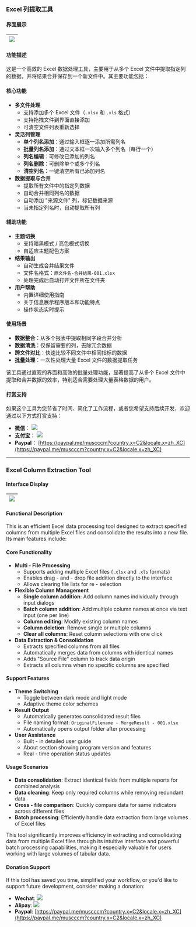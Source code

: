 ### Excel 列提取工具

#### 界面展示
| ![](https://github.com/muscccm/Excel-Column-Extraction-Tool/blob/main/PixPin_2025-06-24_11-27-00.png?raw=true) |
| ---- |

#### 功能描述

这是一个高效的 Excel 数据处理工具，主要用于从多个 Excel 文件中提取指定列的数据，并将结果合并保存到一个新文件中。其主要功能包括：

#### 核心功能

- **多文件处理**
    - 支持添加多个 Excel 文件（`.xlsx` 和 `.xls` 格式）
    - 支持拖拽文件到界面直接添加
    - 可清空文件列表重新选择
- **灵活列管理**
    - **单个列名添加**：通过输入框逐一添加所需列名
    - **批量列名添加**：通过文本框一次输入多个列名（每行一个）
    - **列名编辑**：可修改已添加的列名
    - **列名删除**：可删除单个或多个列名
    - **清空列名**：一键清空所有已添加列名
- **数据提取与合并**
    - 提取所有文件中的指定列数据
    - 自动合并相同列名的数据
    - 自动添加 "来源文件" 列，标记数据来源
    - 当未指定列名时，自动提取所有列

#### 辅助功能

- **主题切换**
    - 支持暗黑模式 / 亮色模式切换
    - 自适应主题配色方案
- **结果输出**
    - 自动生成合并结果文件
    - 文件名格式：`原文件名-合并结果-001.xlsx`
    - 处理完成后自动打开文件所在文件夹
- **用户帮助**
    - 内置详细使用指南
    - 关于信息展示程序版本和功能特点
    - 操作状态实时提示

#### 使用场景

- **数据整合**：从多个报表中提取相同字段合并分析
- **数据清洗**：仅保留需要的列，去除冗余数据
- **跨文件对比**：快速比较不同文件中相同指标的数据
- **批量处理**：一次性处理大量 Excel 文件的数据提取任务

该工具通过直观的界面和高效的批量处理功能，显著提高了从多个 Excel 文件中提取和合并数据的效率，特别适合需要处理大量表格数据的用户。

#### 打赏支持

如果这个工具为您节省了时间、简化了工作流程，或者您希望支持后续开发，欢迎通过以下方式打赏支持：

- **微信**：
  ![](https://raw.githubusercontent.com/muscccm/Excel-Column-Extraction-Tool/refs/heads/main/WC.png)
- **支付宝**：
  ![](https://raw.githubusercontent.com/muscccm/Excel-Column-Extraction-Tool/refs/heads/main/AP.png)
- **Paypal**：
  [https://paypal.me/muscccm?country.x=C2&locale.x=zh_XC](https://paypal.me/muscccm?country.x=C2&locale.x=zh_XC)


----


### Excel Column Extraction Tool

#### Interface Display
| ![](https://github.com/muscccm/Excel-Column-Extraction-Tool/blob/main/PixPin_2025-06-24_11-27-00.png?raw=true) |
| ---- |

#### Functional Description

This is an efficient Excel data processing tool designed to extract specified columns from multiple Excel files and consolidate the results into a new file. Its main features include:

#### Core Functionality

- **Multi - File Processing**
    - Supports adding multiple Excel files (`.xlsx` and `.xls` formats)
    - Enables drag - and - drop file addition directly to the interface
    - Allows clearing file lists for re - selection
- **Flexible Column Management**
    - **Single column addition**: Add column names individually through input dialogs
    - **Batch column addition**: Add multiple column names at once via text input (one per line)
    - **Column editing**: Modify existing column names
    - **Column deletion**: Remove single or multiple columns
    - **Clear all columns**: Reset column selections with one click
- **Data Extraction & Consolidation**
    - Extracts specified columns from all files
    - Automatically merges data from columns with identical names
    - Adds "Source File" column to track data origin
    - Extracts all columns when no specific columns are specified

#### Support Features

- **Theme Switching**
    - Toggle between dark mode and light mode
    - Adaptive theme color schemes
- **Result Output**
    - Automatically generates consolidated result files
    - File naming format: `OriginalFilename - MergeResult - 001.xlsx`
    - Automatically opens output folder after processing
- **User Assistance**
    - Built - in detailed user guide
    - About section showing program version and features
    - Real - time operation status updates

#### Usage Scenarios

- **Data consolidation**: Extract identical fields from multiple reports for combined analysis
- **Data cleaning**: Keep only required columns while removing redundant data
- **Cross - file comparison**: Quickly compare data for same indicators across different files
- **Batch processing**: Efficiently handle data extraction from large volumes of Excel files

This tool significantly improves efficiency in extracting and consolidating data from multiple Excel files through its intuitive interface and powerful batch processing capabilities, making it especially valuable for users working with large volumes of tabular data.

#### Donation Support

If this tool has saved you time, simplified your workflow, or you'd like to support future development, consider making a donation:

- **Wechat**:
  ![](https://raw.githubusercontent.com/muscccm/Excel-Column-Extraction-Tool/refs/heads/main/WC.png)
- **Alipay**:
  ![](https://raw.githubusercontent.com/muscccm/Excel-Column-Extraction-Tool/refs/heads/main/AP.png)
- **Paypal**:
  [https://paypal.me/muscccm?country.x=C2&locale.x=zh_XC](https://paypal.me/muscccm?country.x=C2&locale.x=zh_XC)

